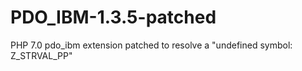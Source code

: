 # PDO_IBM-1.3.5-patched
PHP 7.0 pdo_ibm extension patched to resolve a "undefined symbol: Z_STRVAL_PP"
